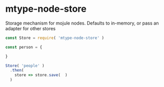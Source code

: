 # mtype-node-store

Storage mechanism for mojule nodes. Defaults to in-memory, or pass an adapter
for other stores

```javascript
const Store = require( 'mtype-node-store' )

const person = {

}

Store( 'people' )
  .then(
    store => store.save(  )
  )
```